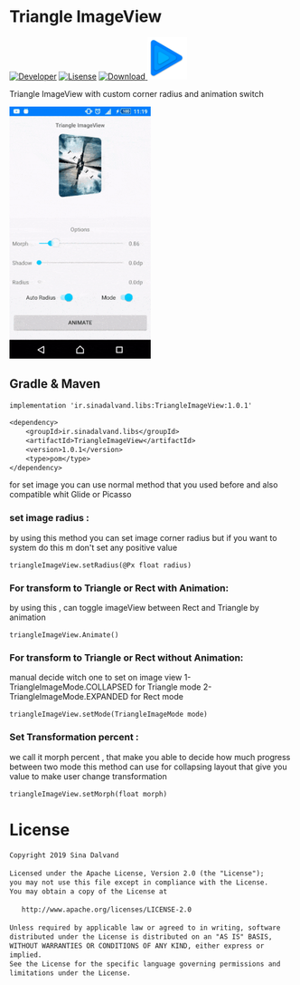 # Triangle ImageView
[![Developer](https://img.shields.io/badge/developer-sina%20dalvand-orange)](https://github.com/sinadalvand)
[![Lisense](https://img.shields.io/badge/License-Apache%202-lightgrey.svg)](https://www.apache.org/licenses/LICENSE-2.0)
[![Download](https://api.bintray.com/packages/sinadalvand/maven/TriangleImageView/images/download.svg?version=1.0.1) ](https://bintray.com/sinadalvand/maven/TriangleImageView/1.0.1/link)
<img src="https://github.com/sinadalvand/TriangleImageView/blob/master/art/logo.png" width="70"/>

Triangle ImageView with custom corner radius and animation switch


<img src="https://github.com/sinadalvand/TriangleImageView/blob/master/art/preview.gif" width="250"/>


## Gradle & Maven
```
implementation 'ir.sinadalvand.libs:TriangleImageView:1.0.1'
```
```
<dependency>
	<groupId>ir.sinadalvand.libs</groupId>
	<artifactId>TriangleImageView</artifactId>
	<version>1.0.1</version>
	<type>pom</type>
</dependency>
```

for set image you can use normal method that you used before and also compatible whit Glide or Picasso

### set image radius :
by using this method you can set image corner radius 
but if you want to system do this m don't set any positive value
```
triangleImageView.setRadius(@Px float radius)
```

### For transform to Triangle or Rect with Animation:
by using this , can toggle imageView between Rect and Triangle by animation
```
triangleImageView.Animate()
```


### For transform to Triangle or Rect without Animation:
manual decide witch one to set on image view 
1- TriangleImageMode.COLLAPSED for Triangle mode
2- TriangleImageMode.EXPANDED for Rect mode

```
triangleImageView.setMode(TriangleImageMode mode)
```


### Set Transformation percent :
we call it morph percent , that make you able to decide how much progress between two mode
this method can use for collapsing layout that give you value to make user change transformation
```
triangleImageView.setMorph(float morph)
```



# License

    Copyright 2019 Sina Dalvand

    Licensed under the Apache License, Version 2.0 (the "License");
    you may not use this file except in compliance with the License.
    You may obtain a copy of the License at

       http://www.apache.org/licenses/LICENSE-2.0

    Unless required by applicable law or agreed to in writing, software
    distributed under the License is distributed on an "AS IS" BASIS,
    WITHOUT WARRANTIES OR CONDITIONS OF ANY KIND, either express or implied.
    See the License for the specific language governing permissions and
    limitations under the License.















